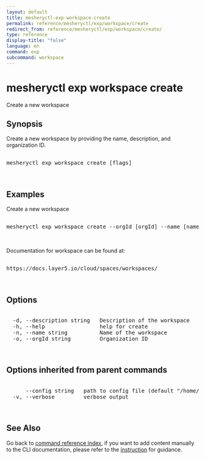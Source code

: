 ```yaml
---
layout: default
title: mesheryctl-exp-workspace-create
permalink: reference/mesheryctl/exp/workspace/create
redirect_from: reference/mesheryctl/exp/workspace/create/
type: reference
display-title: "false"
language: en
command: exp
subcommand: workspace
---
```


# mesheryctl exp workspace create

Create a new workspace

## Synopsis

Create a new workspace by providing the name, description, and organization ID.

<pre class='codeblock-pre'>
<div class='codeblock'>
mesheryctl exp workspace create [flags]

</div>
</pre>

## Examples

Create a new workspace

<pre class='codeblock-pre'>
<div class='codeblock'>
mesheryctl exp workspace create --orgId [orgId] --name [name] --description [description]

</div>
</pre>

Documentation for workspace can be found at:

<pre class='codeblock-pre'>
<div class='codeblock'>
https://docs.layer5.io/cloud/spaces/workspaces/

</div>
</pre>

## Options

<pre class='codeblock-pre'>
<div class='codeblock'>
  -d, --description string   Description of the workspace
  -h, --help                 help for create
  -n, --name string          Name of the workspace
  -o, --orgId string         Organization ID

</div>
</pre>

## Options inherited from parent commands

<pre class='codeblock-pre'>
<div class='codeblock'>
      --config string   path to config file (default "/home/runner/.meshery/config.yaml")
  -v, --verbose         verbose output

</div>
</pre>

## See Also

Go back to [command reference index](/reference/mesheryctl/), if you want to add content manually to the CLI documentation, please refer to the [instruction](/project/contributing/contributing-cli#preserving-manually-added-documentation) for guidance.
